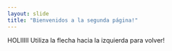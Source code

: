 ```yaml
---
layout: slide
title: "Bienvenidos a la segunda página!"
---
```

HOLIIIII
Utiliza la flecha hacia la izquierda para volver!
